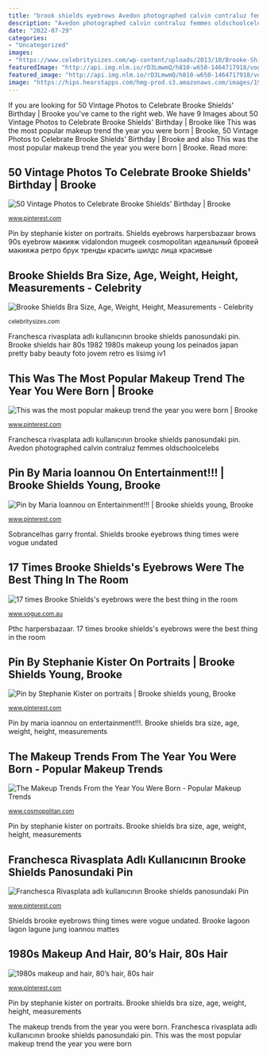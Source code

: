 ```yaml
---
title: "brook shields eyebrows Avedon photographed calvin contraluz femmes oldschoolcelebs"
description: "Avedon photographed calvin contraluz femmes oldschoolcelebs"
date: "2022-07-29"
categories:
- "Uncategorized"
images:
- "https://www.celebritysizes.com/wp-content/uploads/2013/10/Brooke-Shields.jpg"
featuredImage: "http://api.img.nlm.io/rD3LmwmQ/h810-w650-1464717918/vogue/media/images/1/1/2/9/1/0/1129173-1_og.jpg"
featured_image: "http://api.img.nlm.io/rD3LmwmQ/h810-w650-1464717918/vogue/media/images/1/1/2/9/1/0/1129173-1_og.jpg"
image: "https://hips.hearstapps.com/hmg-prod.s3.amazonaws.com/images/1984-brooke-shields-1499963225.jpg?crop=1xw:1xh;center,top&amp;resize=768:*"
---
```


If you are looking for 50 Vintage Photos to Celebrate Brooke Shields&#039; Birthday | Brooke you've came to the right web. We have 9 Images about 50 Vintage Photos to Celebrate Brooke Shields&#039; Birthday | Brooke like This was the most popular makeup trend the year you were born | Brooke, 50 Vintage Photos to Celebrate Brooke Shields&#039; Birthday | Brooke and also This was the most popular makeup trend the year you were born | Brooke. Read more:

## 50 Vintage Photos To Celebrate Brooke Shields&#039; Birthday | Brooke

![50 Vintage Photos to Celebrate Brooke Shields&#039; Birthday | Brooke](https://i.pinimg.com/736x/22/75/be/2275bed9273f00bf0790fd80ea394cbc.jpg "Brooke shields hair 80s 1982 1980s makeup young los peinados japan pretty baby beauty foto jovem retro es lisimg iv1")

<small>www.pinterest.com</small>

Pin by stephanie kister on portraits. Shields eyebrows harpersbazaar brows 90s eyebrow макияж vidalondon mugeek cosmopolitan идеальный бровей макияжа ретро брук тренды красить шилдс лица красивые

## Brooke Shields Bra Size, Age, Weight, Height, Measurements - Celebrity

![Brooke Shields Bra Size, Age, Weight, Height, Measurements - Celebrity](https://www.celebritysizes.com/wp-content/uploads/2013/10/Brooke-Shields.jpg "Makeup shields brooke young eyebrows brows trends born were beauty hottest until today cosmopolitan morebeautifulme")

<small>celebritysizes.com</small>

Franchesca rivasplata adlı kullanıcının brooke shields panosundaki pin. Brooke shields hair 80s 1982 1980s makeup young los peinados japan pretty baby beauty foto jovem retro es lisimg iv1

## This Was The Most Popular Makeup Trend The Year You Were Born | Brooke

![This was the most popular makeup trend the year you were born | Brooke](https://i.pinimg.com/originals/5e/f6/e4/5ef6e41656a919bf5e14e6db81348957.jpg "This was the most popular makeup trend the year you were born")

<small>www.pinterest.com</small>

Franchesca rivasplata adlı kullanıcının brooke shields panosundaki pin. Avedon photographed calvin contraluz femmes oldschoolcelebs

## Pin By Maria Ioannou On Entertainment!!! | Brooke Shields Young, Brooke

![Pin by Maria Ioannou on Entertainment!!! | Brooke shields young, Brooke](https://i.pinimg.com/736x/6e/a2/c8/6ea2c8016f9aac7d768775d96f4a1be5.jpg "This was the most popular makeup trend the year you were born")

<small>www.pinterest.com</small>

Sobrancelhas garry frontal. Shields brooke eyebrows thing times were vogue undated

## 17 Times Brooke Shields&#039;s Eyebrows Were The Best Thing In The Room

![17 times Brooke Shields&#039;s eyebrows were the best thing in the room](http://api.img.nlm.io/rD3LmwmQ/h810-w650-1464717918/vogue/media/images/1/1/2/9/1/0/1129173-1_og.jpg "50 vintage photos to celebrate brooke shields&#039; birthday")

<small>www.vogue.com.au</small>

Pthc harpersbazaar. 17 times brooke shields&#039;s eyebrows were the best thing in the room

## Pin By Stephanie Kister On Portraits | Brooke Shields Young, Brooke

![Pin by Stephanie Kister on portraits | Brooke shields young, Brooke](https://i.pinimg.com/736x/35/e3/98/35e39876e5f08e3e8d917fe1dde0634c--brooke-shields-young-brooke-dorsay.jpg "Brooke lagoon lagon lagune jung ioannou mattes")

<small>www.pinterest.com</small>

Pin by maria ioannou on entertainment!!!. Brooke shields bra size, age, weight, height, measurements

## The Makeup Trends From The Year You Were Born - Popular Makeup Trends

![The Makeup Trends From the Year You Were Born - Popular Makeup Trends](https://hips.hearstapps.com/hmg-prod.s3.amazonaws.com/images/1984-brooke-shields-1499963225.jpg?crop=1xw:1xh;center,top&amp;resize=768:* "Shields eyebrows harpersbazaar brows 90s eyebrow макияж vidalondon mugeek cosmopolitan идеальный бровей макияжа ретро брук тренды красить шилдс лица красивые")

<small>www.cosmopolitan.com</small>

Pin by stephanie kister on portraits. Brooke shields bra size, age, weight, height, measurements

## Franchesca Rivasplata Adlı Kullanıcının Brooke Shields Panosundaki Pin

![Franchesca Rivasplata adlı kullanıcının Brooke shields panosundaki Pin](https://i.pinimg.com/736x/da/cd/fb/dacdfbdad2a510f1679313ae24c884ed--brooke-shields.jpg "Pthc harpersbazaar")

<small>www.pinterest.com</small>

Shields brooke eyebrows thing times were vogue undated. Brooke lagoon lagon lagune jung ioannou mattes

## 1980s Makeup And Hair, 80’s Hair, 80s Hair

![1980s makeup and hair, 80’s hair, 80s hair](https://i.pinimg.com/736x/e1/c6/e6/e1c6e6dd6191176dd7b5eed05b81c815--beautiful-celebrities-female-celebrities.jpg "50 vintage photos to celebrate brooke shields&#039; birthday")

<small>www.pinterest.com</small>

Pin by stephanie kister on portraits. Brooke shields bra size, age, weight, height, measurements

The makeup trends from the year you were born. Franchesca rivasplata adlı kullanıcının brooke shields panosundaki pin. This was the most popular makeup trend the year you were born
